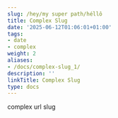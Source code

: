 ```yaml
---
slug: /hey/my super path/héllô
title: Complex Slug
date: '2025-06-12T01:06:01+01:00'
tags:
- date
- complex
weight: 2
aliases:
- /docs/complex-slug_1/
description: ''
linkTitle: Complex Slug
type: docs
---
```


complex url slug
